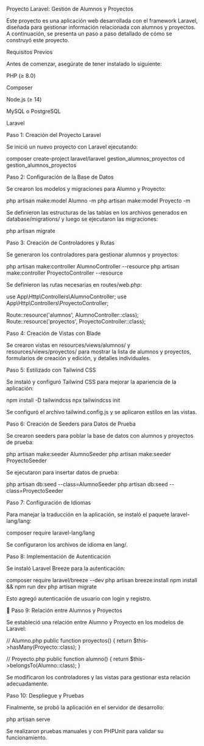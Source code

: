 Proyecto Laravel: Gestión de Alumnos y Proyectos

Este proyecto es una aplicación web desarrollada con el framework Laravel, diseñada para gestionar información relacionada con alumnos y proyectos. A continuación, se presenta un paso a paso detallado de cómo se construyó este proyecto.

 Requisitos Previos

Antes de comenzar, asegúrate de tener instalado lo siguiente:

PHP (≥ 8.0)

Composer

Node.js (≥ 14)

MySQL o PostgreSQL

Laravel

 Paso 1: Creación del Proyecto Laravel

Se inició un nuevo proyecto con Laravel ejecutando:

composer create-project laravel/laravel gestion_alumnos_proyectos
cd gestion_alumnos_proyectos

 Paso 2: Configuración de la Base de Datos

Se crearon los modelos y migraciones para Alumno y Proyecto:

php artisan make:model Alumno -m
php artisan make:model Proyecto -m

Se definieron las estructuras de las tablas en los archivos generados en database/migrations/ y luego se ejecutaron las migraciones:

php artisan migrate

 Paso 3: Creación de Controladores y Rutas

Se generaron los controladores para gestionar alumnos y proyectos:

php artisan make:controller AlumnoController --resource
php artisan make:controller ProyectoController --resource

Se definieron las rutas necesarias en routes/web.php:

use App\Http\Controllers\AlumnoController;
use App\Http\Controllers\ProyectoController;

Route::resource('alumnos', AlumnoController::class);
Route::resource('proyectos', ProyectoController::class);

 Paso 4: Creación de Vistas con Blade

Se crearon vistas en resources/views/alumnos/ y resources/views/proyectos/ para mostrar la lista de alumnos y proyectos, formularios de creación y edición, y detalles individuales.

 Paso 5: Estilizado con Tailwind CSS

Se instaló y configuró Tailwind CSS para mejorar la apariencia de la aplicación:

npm install -D tailwindcss
npx tailwindcss init

Se configuró el archivo tailwind.config.js y se aplicaron estilos en las vistas.

 Paso 6: Creación de Seeders para Datos de Prueba

Se crearon seeders para poblar la base de datos con alumnos y proyectos de prueba:

php artisan make:seeder AlumnoSeeder
php artisan make:seeder ProyectoSeeder

Se ejecutaron para insertar datos de prueba:

php artisan db:seed --class=AlumnoSeeder
php artisan db:seed --class=ProyectoSeeder

 Paso 7: Configuración de Idiomas

Para manejar la traducción en la aplicación, se instaló el paquete laravel-lang/lang:

composer require laravel-lang/lang

Se configuraron los archivos de idioma en lang/.

 Paso 8: Implementación de Autenticación

Se instaló Laravel Breeze para la autenticación:

composer require laravel/breeze --dev
php artisan breeze:install
npm install && npm run dev
php artisan migrate

Esto agregó autenticación de usuario con login y registro.

🔗 Paso 9: Relación entre Alumnos y Proyectos

Se estableció una relación entre Alumno y Proyecto en los modelos de Laravel:

// Alumno.php
public function proyectos() {
    return $this->hasMany(Proyecto::class);
}

// Proyecto.php
public function alumno() {
    return $this->belongsTo(Alumno::class);
}

Se modificaron los controladores y las vistas para gestionar esta relación adecuadamente.

 Paso 10: Despliegue y Pruebas

Finalmente, se probó la aplicación en el servidor de desarrollo:

php artisan serve

Se realizaron pruebas manuales y con PHPUnit para validar su funcionamiento.

